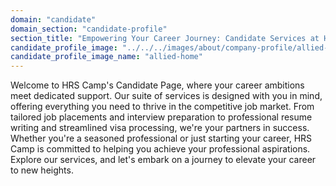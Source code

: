 ```yaml
---
domain: "candidate"
domain_section: "candidate-profile"
section_title: "Empowering Your Career Journey: Candidate Services at HRS Camp"
candidate_profile_image: "../../../images/about/company-profile/allied-home.jpg"
candidate_profile_image_name: "allied-home"
---
```


Welcome to HRS Camp's Candidate Page, where your career ambitions meet dedicated support. Our suite of services is designed with you in mind, offering everything you need to thrive in the competitive job market. From tailored job placements and interview preparation to professional resume writing and streamlined visa processing, we're your partners in success. Whether you're a seasoned professional or just starting your career, HRS Camp is committed to helping you achieve your professional aspirations. Explore our services, and let's embark on a journey to elevate your career to new heights.
